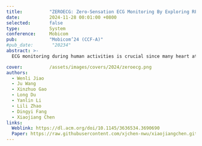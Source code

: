 ```yaml
---
title:          "ZEROECG: Zero-Sensation ECG Monitoring By Exploring RFID MOSFET"
date:           2024-11-28 00:01:00 +0800
selected:       false
type:           System
conference:     Mobicom
pub:            "Mobicom’24 (CCF-A)"
#pub_date:       "20234"
abstract: >-
  ECG monitoring during human activities is crucial since many heart attacks occur when people are exercising, driving a car, operating a machine, etc. Unfortunately, existing ECG monitoring devices fail to timely detect abnormal ECG signals during activities due to the need for many cables or a sustained press on devices (e.g., smartwatches). This paper introduces ZEROECG, a wireless, battery-free, lightweight, electronic-skin-like tag integrated with commodity RFIDs, which can continuously track a user’s ECG during activities. By exploring and leveraging the RFID MOSFET switch, which is traditionally used for backscatter modulation, we map the ECG signal to the RFID RSS and phase measurement. It opens a new RFID sensing approach for sensing any physical world variable that can be translated into voltage signals. We model and analyze the RFID MOSFET-based backscatter modulation principle, providing design guidance for other sensing tasks. Real-world results illustrate the effectiveness of ZEROECG on ECG sensing.

cover:          /assets/images/covers/2024/zeroecg.png
authors:
  - Wenli Jiao
  - Ju Wang
  - Xinzhuo Gao
  - Long Du
  - Yanlin Li
  - Lili Zhao
  - Dingyi Fang
  - Xiaojiang Chen
links:
  Weblink: https://dl.acm.org/doi/10.1145/3636534.3690690
  Paper: https://raw.githubusercontent.com/xjchen-nwu/xiaojiangchen.github.io/main/paper/2024/zeroecg.pdf
---
```

